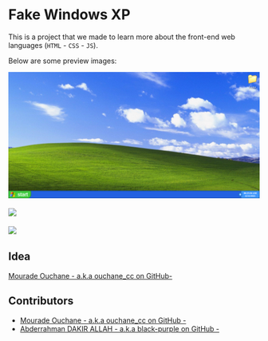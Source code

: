 # Fake Windows XP

This is a project that we made to learn more about the front-end web languages (```HTML``` - ```CSS``` - ```JS```).

Below are some preview images:

<img src="./ss1.png" ><br/><br/>
<img src="./ss2.png" ><br/><br/>
<img src="./ss2.png" >

## Idea

[Mourade Ouchane - a.k.a  ouchane_cc on GitHub-](https://github.com/Mouradouchane)

## Contributors

* [Mourade Ouchane - a.k.a  ouchane_cc on GitHub -](https://github.com/Mouradouchane)<br/>
* [Abderrahman DAKIR ALLAH - a.k.a  black-purple on GitHub -](https://github.com/black-purple)

